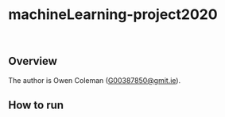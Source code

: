 # machineLearning-project2020
<br>

## Overview
The author is Owen Coleman (G00387850@gmit.ie).
## How to run
